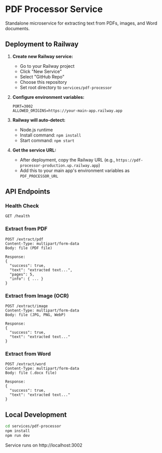 # PDF Processor Service

Standalone microservice for extracting text from PDFs, images, and Word documents.

## Deployment to Railway

1. **Create new Railway service:**
   - Go to your Railway project
   - Click "New Service"
   - Select "GitHub Repo"
   - Choose this repository
   - Set root directory to `services/pdf-processor`

2. **Configure environment variables:**
   ```
   PORT=3002
   ALLOWED_ORIGINS=https://your-main-app.railway.app
   ```

3. **Railway will auto-detect:**
   - Node.js runtime
   - Install command: `npm install`
   - Start command: `npm start`

4. **Get the service URL:**
   - After deployment, copy the Railway URL (e.g., `https://pdf-processor-production.up.railway.app`)
   - Add this to your main app's environment variables as `PDF_PROCESSOR_URL`

## API Endpoints

### Health Check
```
GET /health
```

### Extract from PDF
```
POST /extract/pdf
Content-Type: multipart/form-data
Body: file (PDF file)

Response:
{
  "success": true,
  "text": "extracted text...",
  "pages": 5,
  "info": { ... }
}
```

### Extract from Image (OCR)
```
POST /extract/image
Content-Type: multipart/form-data
Body: file (JPG, PNG, WebP)

Response:
{
  "success": true,
  "text": "extracted text..."
}
```

### Extract from Word
```
POST /extract/word
Content-Type: multipart/form-data
Body: file (.docx file)

Response:
{
  "success": true,
  "text": "extracted text..."
}
```

## Local Development

```bash
cd services/pdf-processor
npm install
npm run dev
```

Service runs on http://localhost:3002
